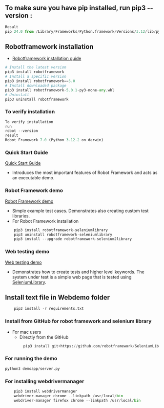 ## To make sure you have pip installed, run pip3 --version :
```py
Result 
pip 24.0 from /Library/Frameworks/Python.framework/Versions/3.12/lib/python3.12/site-packages/pip (python 3.12)
```

## Robotframework installation
+ [Robotframework installation guide](https://pypi.org/project/robotframework/)

```py
# Install the latest version 
pip3 install robotframework
# Install a specific version
pip3 install robotframework==5.0
# Install downloaded package 
pip3 install robotframework-5.0.1-py3-none-any.whl
# Uninstall
pip3 uninstall robotframework
```
### To verify installation 
```py
To verify installation 
run
robot --version
result 
Robot Framework 7.0 (Python 3.12.2 on darwin)
```
### Quick Start Guide
[Quick Start Guide](https://github.com/robotframework/QuickStartGuide/blob/master/QuickStart.rst)
+ Introduces the most important features of Robot Framework and acts as an executable demo.

### Robot Framework demo
[Robot Framework demo](https://github.com/robotframework/RobotDemo)
+ Simple example test cases. Demonstrates also creating custom test libraries.
+ For Robot Framework installation
```py
    pip3 install robotframework-seleniumlibrary
    pip3 uninstall robotframework-seleniumlibrary
    pip3 install --upgrade robotframework-selenium2library
```

### Web testing demo
[Web testing demo](https://github.com/robotframework/WebDemo)
+ Demonstrates how to create tests and higher level keywords. The system under test is a simple web page that is tested using [SeleniumLibrary](https://github.com/robotframework/SeleniumLibrary).


## Install text file in Webdemo folder
```py
    pip3 install -r requirements.txt
```

### Install from GitHub for robot framework and selenium library
+ For mac users
    + Directly from the GitHub
   ```py 
        pip3 install git+https://github.com/robotframework/SeleniumLibrary.git 
   ```


### For running the demo
```py 
python3 demoapp/server.py
```

### For installing webdrivermanager
```py
    pip3 install webdrivermanager
    webdriver-manager chrome --linkpath /usr/local/bin
    webdriver-manager firefox chrome --linkpath /usr/local/bin
```

###









